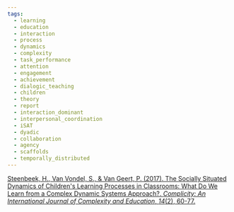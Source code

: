 ```yaml
---
tags:
  - learning
  - education
  - interaction
  - process
  - dynamics
  - complexity
  - task_performance
  - attention
  - engagement
  - achievement
  - dialogic_teaching
  - children
  - theory
  - report
  - interaction_dominant
  - interpersonal_coordination
  - iSAT
  - dyadic
  - collaboration
  - agency
  - scaffolds
  - temporally_distributed
---
```


[Steenbeek, H., Van Vondel, S., & Van Geert, P. (2017). The Socially Situated Dynamics of Children's Learning Processes in Classrooms: What Do We Learn from a Complex Dynamic Systems Approach?. _Complicity: An International Journal of Complexity and Education_, _14_(2), 60-77.](https://pure.rug.nl/ws/portalfiles/portal/54374287/Steenbeek_van_Vondel_van_Geert_2017.pdf)